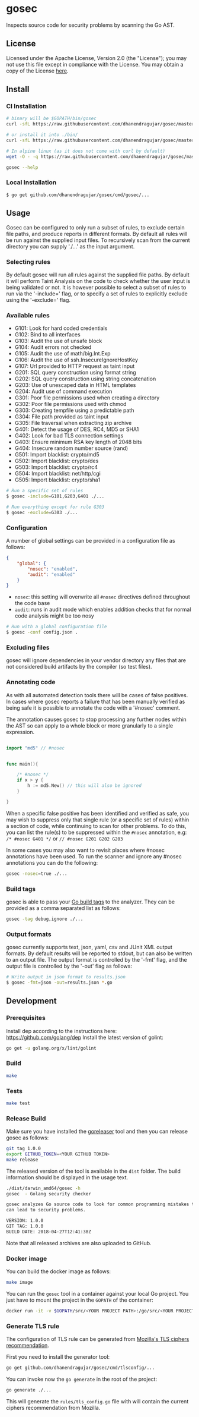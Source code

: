 
# gosec

Inspects source code for security problems by scanning the Go AST.

## License

Licensed under the Apache License, Version 2.0 (the "License"); you may not use this file except in compliance with the License.
You may obtain a copy of the License [here](http://www.apache.org/licenses/LICENSE-2.0).

## Install

### CI Installation

```bash
# binary will be $GOPATH/bin/gosec
curl -sfL https://raw.githubusercontent.com/dhanendragujar/gosec/master/install.sh | sh -s -- -b $GOPATH/bin vX.Y.Z

# or install it into ./bin/
curl -sfL https://raw.githubusercontent.com/dhanendragujar/gosec/master/install.sh | sh -s vX.Y.Z

# In alpine linux (as it does not come with curl by default)
wget -O - -q https://raw.githubusercontent.com/dhanendragujar/gosec/master/install.sh | sh -s vX.Y.Z

gosec --help
```

### Local Installation

`$ go get github.com/dhanendragujar/gosec/cmd/gosec/...`

## Usage

Gosec can be configured to only run a subset of rules, to exclude certain file
paths, and produce reports in different formats. By default all rules will be
run against the supplied input files. To recursively scan from the current
directory you can supply './...' as the input argument.

### Selecting rules

By default gosec will run all rules against the supplied file paths. By default it will perform Taint Analysis on the code to check whether the user input is being validated or not. It is however possible to select a subset of rules to run via the '-include=' flag,
or to specify a set of rules to explicitly exclude using the '-exclude=' flag.

### Available rules

- G101: Look for hard coded credentials
- G102: Bind to all interfaces
- G103: Audit the use of unsafe block
- G104: Audit errors not checked
- G105: Audit the use of math/big.Int.Exp
- G106: Audit the use of ssh.InsecureIgnoreHostKey
- G107: Url provided to HTTP request as taint input
- G201: SQL query construction using format string
- G202: SQL query construction using string concatenation
- G203: Use of unescaped data in HTML templates
- G204: Audit use of command execution
- G301: Poor file permissions used when creating a directory
- G302: Poor file permissions used with chmod
- G303: Creating tempfile using a predictable path
- G304: File path provided as taint input
- G305: File traversal when extracting zip archive
- G401: Detect the usage of DES, RC4, MD5 or SHA1
- G402: Look for bad TLS connection settings
- G403: Ensure minimum RSA key length of 2048 bits
- G404: Insecure random number source (rand)
- G501: Import blacklist: crypto/md5
- G502: Import blacklist: crypto/des
- G503: Import blacklist: crypto/rc4
- G504: Import blacklist: net/http/cgi
- G505: Import blacklist: crypto/sha1

```bash
# Run a specific set of rules
$ gosec -include=G101,G203,G401 ./...

# Run everything except for rule G303
$ gosec -exclude=G303 ./...
```

### Configuration

A number of global settings can be provided in a configuration file as follows:

```JSON
{
    "global": {
        "nosec": "enabled",
        "audit": "enabled"
    }
}
```

- `nosec`: this setting will overwrite all `#nosec` directives defined throughout the code base
- `audit`: runs in audit mode which enables addition checks that for normal code analysis might be too nosy

```bash
# Run with a global configuration file
$ goesc -conf config.json .
```

### Excluding files

gosec will ignore dependencies in your vendor directory any files
that are not considered build artifacts by the compiler (so test files).

### Annotating code

As with all automated detection tools there will be cases of false positives. In cases where gosec reports a failure that has been manually verified as being safe it is possible to annotate the code with a '#nosec' comment.

The annotation causes gosec to stop processing any further nodes within the
AST so can apply to a whole block or more granularly to a single expression.

```go

import "md5" // #nosec


func main(){

    /* #nosec */
    if x > y {
        h := md5.New() // this will also be ignored
    }

}

```

When a specific false positive has been identified and verified as safe, you may wish to suppress only that single rule (or a specific set of rules) within a section of code, while continuing to scan for other problems. To do this, you can list the rule(s) to be suppressed within the `#nosec` annotation, e.g: `/* #nosec G401 */` or `// #nosec G201 G202 G203 `

In some cases you may also want to revisit places where #nosec annotations
have been used. To run the scanner and ignore any #nosec annotations you
can do the following:

```bash
gosec -nosec=true ./...
```

### Build tags

gosec is able to pass your [Go build tags](https://golang.org/pkg/go/build/) to the analyzer.
They can be provided as a comma separated list as follows:

```bash
gosec -tag debug,ignore ./...
```

### Output formats

gosec currently supports text, json, yaml, csv and JUnit XML output formats. By default
results will be reported to stdout, but can also be written to an output
file. The output format is controlled by the '-fmt' flag, and the output file is controlled by the '-out' flag as follows:

```bash
# Write output in json format to results.json
$ gosec -fmt=json -out=results.json *.go
```

## Development

### Prerequisites

Install dep according to the instructions here: https://github.com/golang/dep
Install the latest version of golint:

```bash
go get -u golang.org/x/lint/golint
```

### Build

```bash
make
```

### Tests

```bash
make test
```

### Release Build

Make sure you have installed the [goreleaser](https://github.com/goreleaser/goreleaser) tool and then you can release gosec as follows:

```bash
git tag 1.0.0
export GITHUB_TOKEN=<YOUR GITHUB TOKEN>
make release
```

The released version of the tool is available in the `dist` folder. The build information should be displayed in the usage text.

```bash
./dist/darwin_amd64/gosec -h
gosec  - Golang security checker

gosec analyzes Go source code to look for common programming mistakes that
can lead to security problems.

VERSION: 1.0.0
GIT TAG: 1.0.0
BUILD DATE: 2018-04-27T12:41:38Z
```

Note that all released archives are also uploaded to GitHub.

### Docker image

You can build the docker image as follows:

```bash
make image
```

You can run the `gosec` tool in a container against your local Go project. You just have to mount the project in the
`GOPATH` of the container:

```bash
docker run -it -v $GOPATH/src/<YOUR PROJECT PATH>:/go/src/<YOUR PROJECT PATH> dhanendragujar/gosec ./...
```

### Generate TLS rule

The configuration of TLS rule can be generated from [Mozilla's TLS ciphers recommendation](https://statics.tls.security.mozilla.org/server-side-tls-conf.json).

First you need to install the generator tool:

```bash
go get github.com/dhanendragujar/gosec/cmd/tlsconfig/...
```

You can invoke now the `go generate` in the root of the project:

```bash
go generate ./...
```

This will generate the `rules/tls_config.go` file with will contain the current ciphers recommendation from Mozilla.
